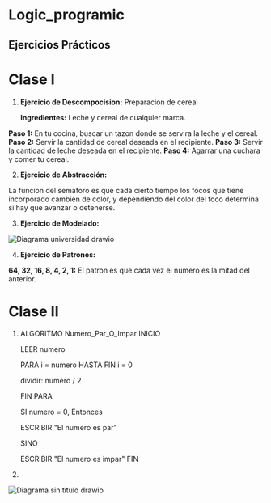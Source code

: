 # Logic_programic

## Ejercicios Prácticos
# Clase I

1. **Ejercicio de Descompocision:** Preparacion de cereal

    **Ingredientes:**
   Leche
   y cereal de cualquier marca.

**Paso 1:** 
  En tu cocina, buscar un tazon donde se servira la leche y el cereal.
**Paso 2:** 
Servir la cantidad de cereal deseada en el recipiente.
**Paso 3:** 
Servir la cantidad de leche deseada en el recipiente.
**Paso 4:** 
Agarrar una cuchara y comer tu cereal.

2. **Ejercicio de Abstracción:**

La funcion del semaforo es que cada cierto tiempo los focos que tiene incorporado cambien de color, y dependiendo del color del foco determina si hay que avanzar o detenerse.

3. **Ejercicio de Modelado:**

![Diagrama universidad drawio](https://github.com/user-attachments/assets/907f1ff3-edd0-4ea6-9495-1a0590ef7d43)

4. **Ejercicio de Patrones:**

**64, 32, 16, 8, 4, 2, 1:** El patron es que cada vez el numero es la mitad del anterior.

# Clase II

1. ALGORITMO Numero_Par_O_Impar
   INICIO

     LEER numero

    PARA i = numero HASTA FIN i = 0

    dividir: numero / 2

    FIN PARA

    SI numero = 0, Entonces

   ESCRIBIR "El numero es par"

   SINO

   ESCRIBIR "El numero es impar"
   FIN

2. 

![Diagrama sin título drawio](https://github.com/user-attachments/assets/04ccb68d-0fb9-4189-a2b6-27236c946617)

       
